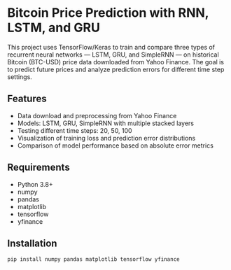 # Bitcoin Price Prediction with RNN, LSTM, and GRU

This project uses TensorFlow/Keras to train and compare three types of recurrent neural networks — LSTM, GRU, and SimpleRNN — on historical Bitcoin (BTC-USD) price data downloaded from Yahoo Finance. The goal is to predict future prices and analyze prediction errors for different time step settings.

## Features

- Data download and preprocessing from Yahoo Finance
- Models: LSTM, GRU, SimpleRNN with multiple stacked layers
- Testing different time steps: 20, 50, 100
- Visualization of training loss and prediction error distributions
- Comparison of model performance based on absolute error metrics

## Requirements

- Python 3.8+
- numpy
- pandas
- matplotlib
- tensorflow
- yfinance

## Installation

```bash
pip install numpy pandas matplotlib tensorflow yfinance
